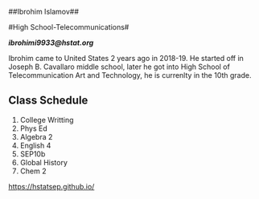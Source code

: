 ##Ibrohim Islamov## 

#High School-Telecommunications#

**_ibrohimi9933@hstat.org_**

Ibrohim came to United States 2 years ago in 2018-19. He started off in Joseph B. Cavallaro middle school, later he got into High School of Telecommunication Art and Technology, he is currenlty in the 10th grade.

Class Schedule
---
1. College Writting 
2. Phys Ed
3. Algebra 2
4. English 4
5. SEP10b 
6. Global History 
7. Chem 2

https://hstatsep.github.io/